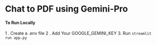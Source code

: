 # Chat to PDF using Gemini-Pro 


#### To Run Locally 
1 . Create a .env file 
2 . Add Your GOOGLE_GEMINI_KEY
3. Run `streamlit run app.py`
